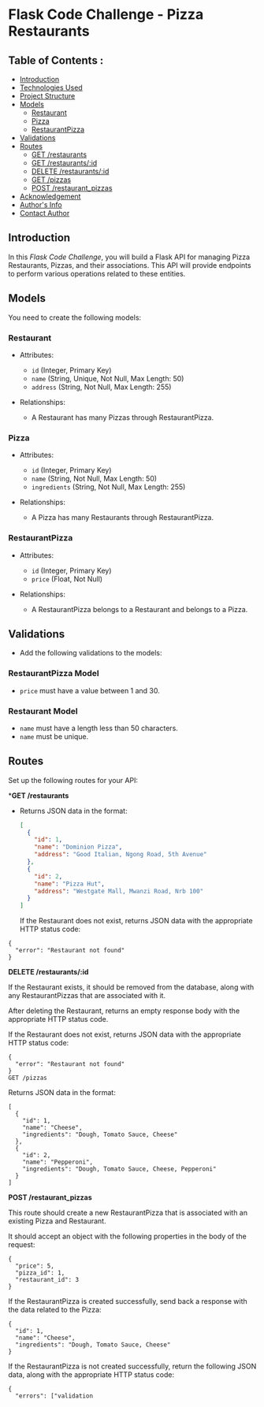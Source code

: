 # Flask Code Challenge - Pizza Restaurants

## Table of Contents :

- [Introduction](#introduction)
- [Technologies Used](#technologies_used)
- [Project Structure](#project_structure)
- [Models](#models)
  - [Restaurant](#restaurant)
  - [Pizza](#pizza)
  - [RestaurantPizza](#restaurantpizza)
- [Validations](#validations)
- [Routes](#routes)
  - [GET /restaurants](#get-restaurants)
  - [GET /restaurants/:id](#get-restaurantsid)
  - [DELETE /restaurants/:id](#delete-restaurantsid)
  - [GET /pizzas](#get-pizzas)
  - [POST /restaurant_pizzas](#post-restaurant_pizzas)
- [Acknowledgement](#acknowledgement)
- [Author's Info](#authors_info)
- [Contact Author](#contact)
  

## Introduction

In this *Flask Code Challenge*, you will build a Flask API for managing Pizza Restaurants, Pizzas, and their associations. This API will provide endpoints to perform various operations related to these entities.

## Models

You need to create the following models:

### Restaurant

- Attributes:
  - `id` (Integer, Primary Key)
  - `name` (String, Unique, Not Null, Max Length: 50)
  - `address` (String, Not Null, Max Length: 255)

- Relationships:
  - A Restaurant has many Pizzas through RestaurantPizza.

### Pizza

- Attributes:
  - `id` (Integer, Primary Key)
  - `name` (String, Not Null, Max Length: 50)
  - `ingredients` (String, Not Null, Max Length: 255)

- Relationships:
  - A Pizza has many Restaurants through RestaurantPizza.

### RestaurantPizza

- Attributes:
  - `id` (Integer, Primary Key)
  - `price` (Float, Not Null)

- Relationships:
  - A RestaurantPizza belongs to a Restaurant and belongs to a Pizza.

## Validations

- Add the following validations to the models:

### RestaurantPizza Model

- `price` must have a value between 1 and 30.

### Restaurant Model

- `name` must have a length less than 50 characters.
- `name` must be unique.

## Routes

Set up the following routes for your API:

***GET /restaurants**

- Returns JSON data in the format:
  ```json
  [
    {
      "id": 1,
      "name": "Dominion Pizza",
      "address": "Good Italian, Ngong Road, 5th Avenue"
    },
    {
      "id": 2,
      "name": "Pizza Hut",
      "address": "Westgate Mall, Mwanzi Road, Nrb 100"
    }
  ]
  ```
  If the Restaurant does not exist, returns JSON data with the appropriate HTTP status code:

```
{
  "error": "Restaurant not found"
}
```
**DELETE /restaurants/:id**

If the Restaurant exists, it should be removed from the database, along with any RestaurantPizzas that are associated with it.

After deleting the Restaurant, returns an empty response body with the appropriate HTTP status code.

If the Restaurant does not exist, returns JSON data with the appropriate HTTP status code:
```
{
  "error": "Restaurant not found"
}
GET /pizzas
```
Returns JSON data in the format:
```
[
  {
    "id": 1,
    "name": "Cheese",
    "ingredients": "Dough, Tomato Sauce, Cheese"
  },
  {
    "id": 2,
    "name": "Pepperoni",
    "ingredients": "Dough, Tomato Sauce, Cheese, Pepperoni"
  }
]
```
**POST /restaurant_pizzas**

This route should create a new RestaurantPizza that is associated with an existing Pizza and Restaurant.

It should accept an object with the following properties in the body of the request:
```
{
  "price": 5,
  "pizza_id": 1,
  "restaurant_id": 3
}
```
If the RestaurantPizza is created successfully, send back a response with the data related to the Pizza:
```
{
  "id": 1,
  "name": "Cheese",
  "ingredients": "Dough, Tomato Sauce, Cheese"
}
```
If the RestaurantPizza is not created successfully, return the following JSON data, along with the appropriate HTTP status code:
```
{
  "errors": ["validation
  ```